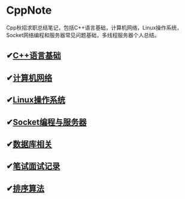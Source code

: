 # CppNote
Cpp秋招求职总结笔记，包括C++语言基础，计算机网络，Linux操作系统，Socket网络编程和服务器常见问题基础，多线程服务器个人总结。

## ✔[C++语言基础](https://github.com/TakumiWzy/CppNote/blob/master/myNote/cppBase.md)

## ✔[计算机网络](https://github.com/TakumiWzy/CppNote/blob/master/myNote/%E8%AE%A1%E7%AE%97%E6%9C%BA%E7%BD%91%E7%BB%9C%E6%80%BB%E7%BB%93.md)

## ✔[Linux操作系统](https://github.com/TakumiWzy/CppNote/blob/master/myNote/Linux%E6%93%8D%E4%BD%9C%E7%B3%BB%E7%BB%9F%E6%80%BB%E7%BB%93.md)

## ✔[Socket编程与服务器](https://github.com/TakumiWzy/CppNote/blob/master/myNote/Socket%E4%B8%8E%E6%9C%8D%E5%8A%A1%E5%99%A8%E8%AE%BE%E8%AE%A1%E6%80%BB%E7%BB%93.md)

## ✔[数据库相关](https://github.com/TakumiWzy/CppNote/blob/master/myNote/%E6%95%B0%E6%8D%AE%E5%BA%93%E6%80%BB%E7%BB%93.txt)

## ✔[笔试面试记录](https://github.com/TakumiWzy/CppNote/blob/master/myNote/%E7%AC%94%E8%AF%95%E9%9D%A2%E8%AF%95%E8%AE%B0%E5%BD%95.md)

## ✔[排序算法](https://github.com/TakumiWzy/CppNote/blob/master/myNote/%E6%8E%92%E5%BA%8F%E7%AE%97%E6%B3%95%E6%80%BB%E7%BB%93.md)

